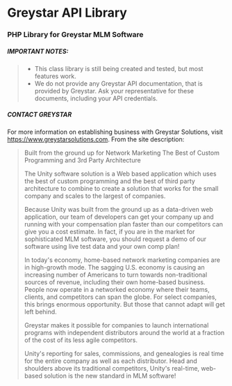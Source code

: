 # Greystar API Library
### PHP Library for Greystar MLM Software

##### IMPORTANT NOTES:
> * This class library is still being created and tested, but most features work.
> * We do not provide any Greystar API documentation, that is provided by Greystar. Ask your representative for these documents, including your API credentials.

##### CONTACT GREYSTAR
For more information on establishing business with Greystar Solutions, visit https://www.greystarsolutions.com. From the site description:

>Built from the ground up for Network Marketing
>The Best of Custom Programming and 3rd Party Architecture
>
>The Unity software solution is a Web based application which uses the best of custom programming and the best of third party architecture to combine to create a solution that works for the small company and scales to the largest of companies.
>
>Because Unity was built from the ground up as a data-driven web application, our team of developers can get your company up and running with your compensation plan faster than our competitors can give you a cost estimate. In fact, if you are in the market for sophisticated MLM software, you should request a demo of our software using live test data and your own comp plan!
>
>In today's economy, home-based network marketing companies are in high-growth mode. The sagging U.S. economy is causing an increasing number of Americans to turn towards non-traditional sources of revenue, including their own home-based business. People now operate in a networked economy where their teams, clients, and competitors can span the globe. For select companies, this brings enormous opportunity. But those that cannot adapt will get left behind.
>
>Greystar makes it possible for companies to launch international programs with independent distributors around the world at a fraction of the cost of its less agile competitors.
>
>Unity's reporting for sales, commissions, and genealogies is real time for the entire company as well as each distributor. Head and shoulders above its traditional competitors, Unity's real-time, web-based solution is the new standard in MLM software!
